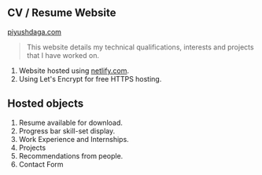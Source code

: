 ## CV / Resume Website

[piyushdaga.com](https://www.piyushdaga.com)

> This website details my technical qualifications, interests and projects that I have worked on. 

1. Website hosted using [netlify.com](https://www.netlify.com).
2. Using Let's Encrypt for free HTTPS hosting.

## Hosted objects

1. Resume available for download.
2. Progress bar skill-set display.
3. Work Experience and Internships.
4. Projects
5. Recommendations from people.
6. Contact Form
